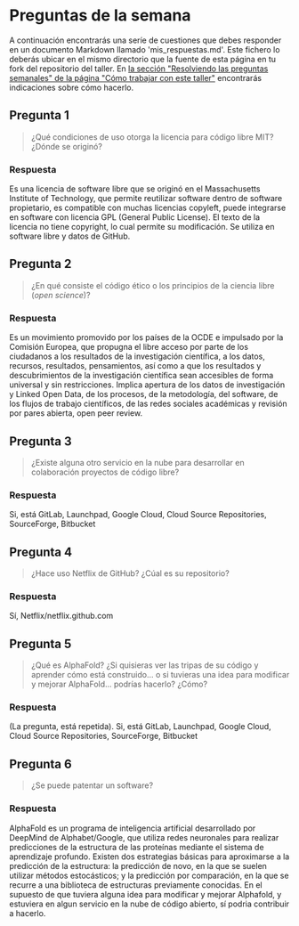 # Preguntas de la semana

A continuación encontrarás una seríe de cuestiones que debes responder en un
documento Markdown llamado 'mis_respuestas.md'. Este fichero lo deberás ubicar en el mismo directorio que la
fuente de esta página en tu fork del repositorio del taller. En [la sección "Resolviendo las
preguntas semanales" de la página "Cómo trabajar con este
taller"](../material_suplementario/como_trabajar.md#resolviendo-las-preguntas-semanales) encontrarás indicaciones sobre
cómo hacerlo.

## Pregunta 1

> ¿Qué condiciones de uso otorga la licencia para código libre MIT? ¿Dónde se originó?

### Respuesta
Es una licencia de software libre que se originó en el Massachusetts Institute of Technology, que permite reutilizar software dentro de software propietario, es compatible con muchas licencias copyleft, puede integrarse en software con licencia GPL (General Public License). El texto de la licencia no tiene copyright, lo cual permite su modificación. Se utiliza en software libre y datos de GitHub.

## Pregunta 2

> ¿En qué consiste el código ético o los principios de la ciencia libre (*open science*)?

### Respuesta

Es un movimiento promovido por los países de la OCDE e impulsado por la Comisión Europea, que propugna el libre acceso por parte de los ciudadanos a los resultados de la investigación científica, a los datos, recursos, resultados, pensamientos, así como a que los resultados y descubrimientos de la investigación científica sean accesibles de forma universal y sin restricciones. Implica apertura de los datos de investigación y Linked Open Data, de los procesos, de la metodología, del software, de los flujos de trabajo científicos, de las redes sociales académicas y revisión por pares abierta, open peer review.

## Pregunta 3

> ¿Existe alguna otro servicio en la nube para desarrollar en colaboración proyectos de código
> libre?

### Respuesta
Si, está GitLab, Launchpad, Google Cloud, Cloud Source Repositories, SourceForge, Bitbucket

## Pregunta 4

> ¿Hace uso Netflix de GitHub? ¿Cúal es su repositorio?

### Respuesta

Sí, Netflix/netflix.github.com

## Pregunta 5

> ¿Qué es AlphaFold? ¿Si quisieras ver las tripas de su código y aprender cómo está construido... o si
> tuvieras una idea para modificar y mejorar AlphaFold... podrías hacerlo? ¿Cómo?

### Respuesta

(La pregunta, está repetida). Si, está GitLab, Launchpad, Google Cloud, Cloud Source Repositories, SourceForge, Bitbucket

## Pregunta 6

> ¿Se puede patentar un software?

### Respuesta

AlphaFold es un programa de inteligencia artificial desarrollado por DeepMind de Alphabet/Google, que utiliza redes neuronales para realizar predicciones de la estructura de las proteínas mediante el sistema de aprendizaje profundo. Existen dos estrategias básicas para aproximarse a la predicción de la estructura: la predicción de novo, en la que se suelen utilizar métodos estocásticos; y la predicción por comparación, en la que se recurre a una biblioteca de estructuras previamente conocidas. En el supuesto de que tuviera alguna idea para modificar y mejorar Alphafold, y estuviera en algun servicio en la nube de código abierto, sí podria contribuir a hacerlo. 




